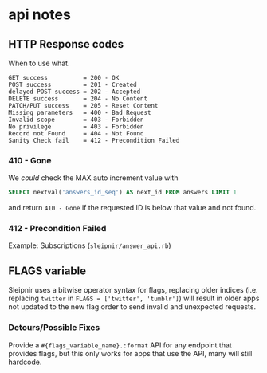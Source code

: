 # api notes

>>>

## HTTP Response codes

When to use what.

```
GET success          = 200 - OK
POST success         = 201 - Created
delayed POST success = 202 - Accepted
DELETE success       = 204 - No Content
PATCH/PUT success    = 205 - Reset Content
Missing parameters   = 400 - Bad Request
Invalid scope        = 403 - Forbidden
No privilege         = 403 - Forbidden
Record not Found     = 404 - Not Found
Sanity Check fail    = 412 - Precondition Failed
```

### 410 - Gone

We *could* check the MAX auto increment value with

```sql
SELECT nextval('answers_id_seq') AS next_id FROM answers LIMIT 1
```

and return `410 - Gone` if the requested ID is below that value and not found.

### 412 - Precondition Failed

Example: Subscriptions (`sleipnir/answer_api.rb`)

## FLAGS variable

Sleipnir uses a bitwise operator syntax for flags, replacing older indices
(i.e. replacing `twitter` in `FLAGS = ['twitter', 'tumblr']`) will result in
older apps not updated to the new flag order to send invalid and unexpected
requests.

### Detours/Possible Fixes

Provide a `#{flags_variable_name}.:format` API for any endpoint that provides
flags, but this only works for apps that use the API, many will still hardcode.
